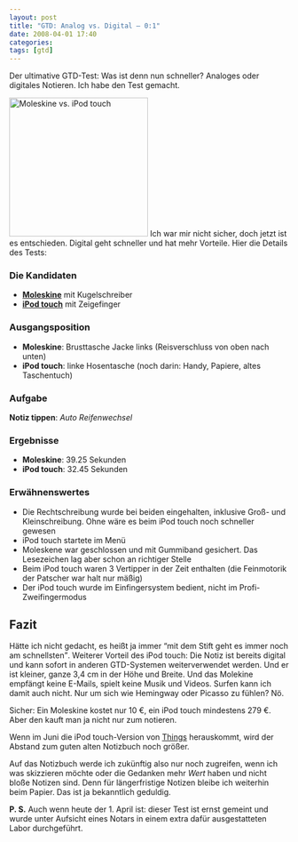 ```yaml
---
layout: post
title: "GTD: Analog vs. Digital – 0:1"
date: 2008-04-01 17:40
categories:
tags: [gtd]
---
```


Der ultimative GTD-Test: Was ist denn nun schneller? Analoges oder digitales Notieren. Ich habe den Test gemacht.

<!-- more -->

<img width="250" height="250" src="/img/ipod-touch-vs-moleskine.jpg" alt="Moleskine vs. iPod touch " />
Ich war mir nicht sicher, doch jetzt ist es entschieden. Digital geht schneller und hat mehr Vorteile. Hier die Details des Tests:

### Die Kandidaten

* **[Moleskine](http://www.moleskine.com/)** mit Kugelschreiber
* **[iPod touch](http://www.apple.com/de/ipodtouch/)** mit Zeigefinger

### Ausgangsposition

* **Moleskine**: Brusttasche Jacke links (Reisverschluss von oben nach unten)
* **iPod touch**: linke Hosentasche (noch darin: Handy, Papiere, altes Taschentuch)

### Aufgabe

**Notiz tippen**: *Auto Reifenwechsel*

### Ergebnisse

* **Moleskine**: 39.25 Sekunden
* **iPod touch**: 32.45 Sekunden

### Erwähnenswertes

* Die Rechtschreibung wurde bei beiden eingehalten, inklusive Groß- und Kleinschreibung. Ohne wäre es beim iPod touch noch schneller gewesen
* iPod touch startete im Menü
* Moleskene war geschlossen und mit Gummiband gesichert. Das Lesezeichen lag aber schon an richtiger Stelle
* Beim iPod touch waren 3 Vertipper in der Zeit enthalten (die Feinmotorik der Patscher war halt nur mäßig)
* Der iPod touch wurde im Einfingersystem bedient, nicht im Profi-Zweifingermodus

## Fazit

Hätte ich nicht gedacht, es heißt ja immer <q>mit dem Stift geht es immer noch am schnellsten</q>. Weiterer Vorteil des iPod touch: Die Notiz ist bereits digital und kann sofort in anderen GTD-Systemen weiterverwendet werden. Und er ist kleiner, ganze 3,4 cm in der Höhe und Breite. Und das Molekine empfängt keine E-Mails, spielt keine Musik und Videos. Surfen kann ich damit auch nicht. Nur um sich wie Hemingway oder Picasso zu fühlen? Nö.

Sicher: Ein Moleskine kostet nur 10 €, ein iPod touch mindestens 279 €. Aber den kauft man ja nicht nur zum notieren.

Wenn im Juni die iPod touch-Version von [Things](http://culturedcode.com/things/) herauskommt, wird der Abstand zum guten alten Notizbuch noch größer.

Auf das Notizbuch werde ich zukünftig also nur noch zugreifen, wenn ich was skizzieren möchte oder die Gedanken mehr *Wert* haben und nicht bloße Notizen sind. Denn für längerfristige Notizen bleibe ich weiterhin beim Papier. Das ist ja bekanntlich geduldig.

**P. S.** Auch wenn heute der 1. April ist: dieser Test ist ernst gemeint und wurde unter Aufsicht eines Notars in einem extra dafür ausgestatteten Labor durchgeführt.
